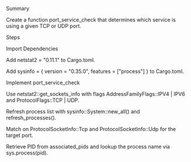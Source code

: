 Summary

Create a function port_service_check that determines which service is using a given TCP or UDP port.

Steps

Import Dependencies

Add netstat2 = "0.11.1" to Cargo.toml.

Add sysinfo = { version = "0.35.0", features = ["process"] } to Cargo.toml.

Implement port_service_check

Use netstat2::get_sockets_info with flags AddressFamilyFlags::IPV4 | IPV6 and ProtocolFlags::TCP | UDP.

Refresh process list with sysinfo::System::new_all() and refresh_processes().

Match on ProtocolSocketInfo::Tcp and ProtocolSocketInfo::Udp for the target port.

Retrieve PID from associated_pids and lookup the process name via sys.process(pid).

